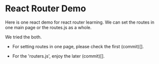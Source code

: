 # React Router Demo

Here is one react demo for react router learning.
We can set the routes in one main page or the routes.js as a whole.

We tried the both.

- For setting routes in one page, please check the first (commit)[].

- For the 'routers.js', enjoy the later (commit)[].